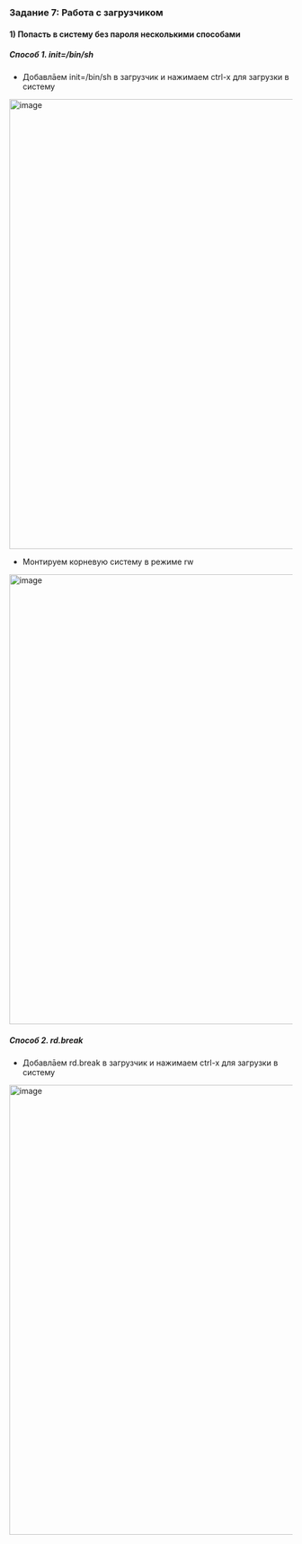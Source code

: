 ### Задание 7: Работа с загрузчиком

#### 1) Попасть в систему без пароля несколькими способами
##### Способ 1. init=/bin/sh
- Добавлāем init=/bin/sh в загрузчик и нажимаем сtrl-x для загрузки в систему

<img width="800" alt="image" src="https://github.com/Egor-Ozhmegoff/AdministratorLinux.Professional/assets/71369321/24ec3f09-8a3e-4a8b-a25e-06c0ec9b9838">

- Монтируем корневую систему в режиме rw

<img width="800" alt="image" src="https://github.com/Egor-Ozhmegoff/AdministratorLinux.Professional/assets/71369321/d2ea2741-42bf-40b6-b245-aa5e087c7551">

##### Способ 2. rd.break
- Добавлāем rd.break в загрузчик и нажимаем сtrl-x для загрузки в систему

<img width="800" alt="image" src="https://github.com/Egor-Ozhmegoff/AdministratorLinux.Professional/assets/71369321/1c7af1a6-ff04-4260-8088-56d421c0b423">


